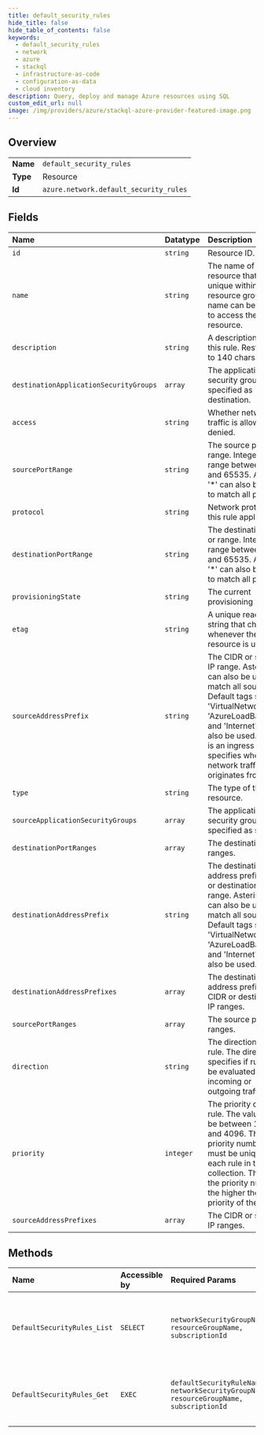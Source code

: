 ```yaml
---
title: default_security_rules
hide_title: false
hide_table_of_contents: false
keywords:
  - default_security_rules
  - network
  - azure    
  - stackql
  - infrastructure-as-code
  - configuration-as-data
  - cloud inventory
description: Query, deploy and manage Azure resources using SQL
custom_edit_url: null
image: /img/providers/azure/stackql-azure-provider-featured-image.png
---
```

  
    

## Overview
<table><tbody>
<tr><td><b>Name</b></td><td><code>default_security_rules</code></td></tr>
<tr><td><b>Type</b></td><td>Resource</td></tr>
<tr><td><b>Id</b></td><td><code>azure.network.default_security_rules</code></td></tr>
</tbody></table>

## Fields
| Name | Datatype | Description |
|:-----|:---------|:------------|
| `id` | `string` | Resource ID. |
| `name` | `string` | The name of the resource that is unique within a resource group. This name can be used to access the resource. |
| `description` | `string` | A description for this rule. Restricted to 140 chars. |
| `destinationApplicationSecurityGroups` | `array` | The application security group specified as destination. |
| `access` | `string` | Whether network traffic is allowed or denied. |
| `sourcePortRange` | `string` | The source port or range. Integer or range between 0 and 65535. Asterisk '*' can also be used to match all ports. |
| `protocol` | `string` | Network protocol this rule applies to. |
| `destinationPortRange` | `string` | The destination port or range. Integer or range between 0 and 65535. Asterisk '*' can also be used to match all ports. |
| `provisioningState` | `string` | The current provisioning state. |
| `etag` | `string` | A unique read-only string that changes whenever the resource is updated. |
| `sourceAddressPrefix` | `string` | The CIDR or source IP range. Asterisk '*' can also be used to match all source IPs. Default tags such as 'VirtualNetwork', 'AzureLoadBalancer' and 'Internet' can also be used. If this is an ingress rule, specifies where network traffic originates from. |
| `type` | `string` | The type of the resource. |
| `sourceApplicationSecurityGroups` | `array` | The application security group specified as source. |
| `destinationPortRanges` | `array` | The destination port ranges. |
| `destinationAddressPrefix` | `string` | The destination address prefix. CIDR or destination IP range. Asterisk '*' can also be used to match all source IPs. Default tags such as 'VirtualNetwork', 'AzureLoadBalancer' and 'Internet' can also be used. |
| `destinationAddressPrefixes` | `array` | The destination address prefixes. CIDR or destination IP ranges. |
| `sourcePortRanges` | `array` | The source port ranges. |
| `direction` | `string` | The direction of the rule. The direction specifies if rule will be evaluated on incoming or outgoing traffic. |
| `priority` | `integer` | The priority of the rule. The value can be between 100 and 4096. The priority number must be unique for each rule in the collection. The lower the priority number, the higher the priority of the rule. |
| `sourceAddressPrefixes` | `array` | The CIDR or source IP ranges. |
## Methods
| Name | Accessible by | Required Params | Description |
|:-----|:--------------|:----------------|:------------|
| `DefaultSecurityRules_List` | `SELECT` | `networkSecurityGroupName, resourceGroupName, subscriptionId` | Gets all default security rules in a network security group. |
| `DefaultSecurityRules_Get` | `EXEC` | `defaultSecurityRuleName, networkSecurityGroupName, resourceGroupName, subscriptionId` | Get the specified default network security rule. |
